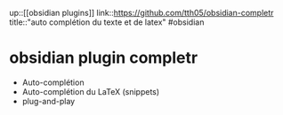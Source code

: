 up::[[obsidian plugins]]
link::https://github.com/tth05/obsidian-completr
title::"auto complétion du texte et de latex"
#obsidian 
# obsidian plugin completr
 - Auto-complétion
 - Auto-complétion du LaTeX (snippets)
 - plug-and-play